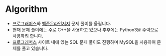 # Algorithm
- [프로그래머스](https://school.programmers.co.kr, "Programmers link")와 [백준온라인저지](https://www.acmicpc.net, "Baekjoon link") 문제 풀이를 올립니다.
- 현재 문제 풀이에는 주로 C++을 사용하고 있으나 추후에는 Python3을 주력으로 사용하려 합니다.
- [프로그래머스](https://school.programmers.co.kr/learn/challenges?tab=sql_practice_kit, "Programmers SQL link") 사이트 내에 있는 SQL 문제 풀이도 진행하며 MySQL을 사용하여 문제를 풀고 있습니다.
